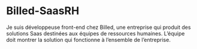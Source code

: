 # Billed-SaasRH
Je suis développeuse front-end chez Billed, une entreprise qui produit des solutions Saas destinées aux équipes de ressources humaines. L’équipe doit montrer la solution qui fonctionne à l’ensemble de l’entreprise.
